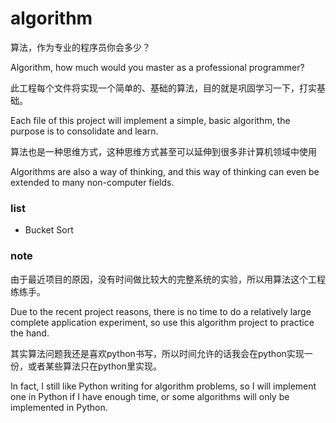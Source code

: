# algorithm

算法，作为专业的程序员你会多少？

Algorithm, how much would you master as a professional programmer?

此工程每个文件将实现一个简单的、基础的算法，目的就是巩固学习一下，打实基础。

Each file of this project will implement a simple, basic algorithm, the purpose is to consolidate and learn.

算法也是一种思维方式，这种思维方式甚至可以延伸到很多非计算机领域中使用

Algorithms are also a way of thinking, and this way of thinking can even be extended to many non-computer fields.

### list
- Bucket Sort 

### note
由于最近项目的原因，没有时间做比较大的完整系统的实验，所以用算法这个工程练练手。

Due to the recent project reasons, there is no time to do a relatively large complete application experiment, so use this algorithm project to practice the hand.

其实算法问题我还是喜欢python书写，所以时间允许的话我会在python实现一份，或者某些算法只在python里实现。

In fact, I still like Python writing for algorithm problems, so I will implement one in Python if I have enough time, or some algorithms will only be implemented in Python.

